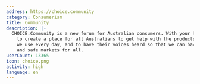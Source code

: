 ```yaml
---
address: https://choice.community
category: Consumerism
title: Community
description: |-
  CHOICE.Community is a new forum for Australian consumers. With your help, we hope
    to create a place for all Australians to get help with the products and services
    we use every day, and to have their voices heard so that we can have fair, just
    and safe markets for all.
userCount: 13365
icon: choice.png
activity: high
language: en
---
```

